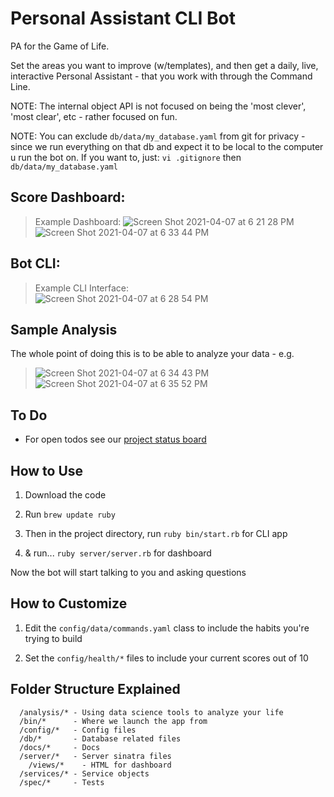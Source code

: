 # Personal Assistant CLI Bot

PA for the Game of Life. 

Set the areas you want to improve (w/templates), and then get a daily, live, interactive Personal Assistant - that you work with through the Command Line.

NOTE: The internal object API is not focused on being the 'most clever', 'most clear', etc - rather focused on fun.

NOTE: You can exclude `db/data/my_database.yaml` from git for privacy - since we run everything on that db and expect it to be local to the computer u run the bot on. 
      If you want to, just: `vi .gitignore` then `db/data/my_database.yaml`

## Score Dashboard:
> Example Dashboard:
![Screen Shot 2021-04-07 at 6 21 28 PM](https://user-images.githubusercontent.com/46613794/113942004-22553a00-97ce-11eb-8693-70beb979448a.png)
![Screen Shot 2021-04-07 at 6 33 44 PM](https://user-images.githubusercontent.com/46613794/113943004-cdb2be80-97cf-11eb-976b-8ee081ac5b78.png)

## Bot CLI:
> Example CLI Interface: <br />
![Screen Shot 2021-04-07 at 6 28 54 PM](https://user-images.githubusercontent.com/46613794/113942639-22a20500-97cf-11eb-9439-e6dee5f1f03b.png)


## Sample Analysis
The whole point of doing this is to be able to analyze your data - e.g.
> ![Screen Shot 2021-04-07 at 6 34 43 PM](https://user-images.githubusercontent.com/46613794/113943130-06eb2e80-97d0-11eb-9def-505fd9c9dea8.png)
> ![Screen Shot 2021-04-07 at 6 35 52 PM](https://user-images.githubusercontent.com/46613794/113943176-21250c80-97d0-11eb-9320-a18f60942c45.png)

## To Do

* For open todos see our [project status board](https://github.com/dainmiller/assistant/projects/3)

## How to Use

1. Download the code

2. Run `brew update ruby`

3. Then in the project directory, run `ruby bin/start.rb` for CLI app

4. & run... `ruby server/server.rb` for dashboard

Now the bot will start talking to you and asking questions

## How to Customize

1. Edit the `config/data/commands.yaml` class to include the habits you're trying to build

2. Set the `config/health/*` files to include your current scores out of 10

## Folder Structure Explained

```
  /analysis/* - Using data science tools to analyze your life
  /bin/*      - Where we launch the app from
  /config/*   - Config files
  /db/*       - Database related files
  /docs/*     - Docs
  /server/*   - Server sinatra files
    /views/*    - HTML for dashboard
  /services/* - Service objects
  /spec/*     - Tests 
```
